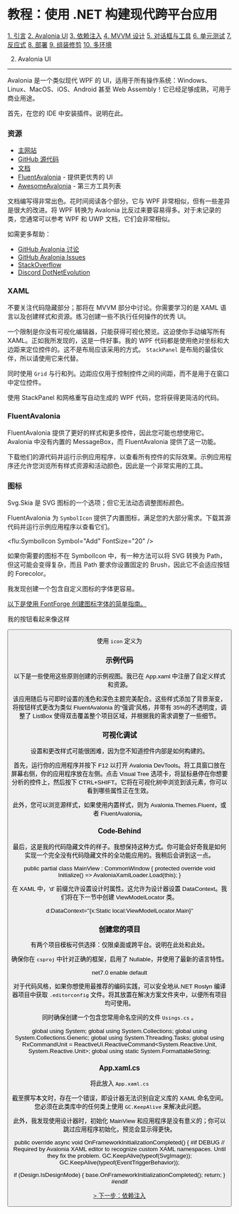 教程：使用 .NET 构建现代跨平台应用
====================

[1. 引言](README.md)
[2. Avalonia UI](2_Avalonia.md)
[3. 依赖注入](3_DependencyInjection.md)
[4. MVVM 设计](4_MVVM.md)
[5. 对话框与工具](5_DialogsTools.md)
[6. 单元测试](6_UnitTesting.md)
[7. 反应式](7_Reactive.md)
[8. 部署](8_Deployment.md)
[9. 组装修剪](9_AssemblyTrimming.md)
[10. 多环境](10_MultipleEnvironments.md)

2. Avalonia UI
---------------

Avalonia 是一个类似现代 WPF 的 UI，适用于所有操作系统：Windows、Linux、MacOS、iOS、Android 甚至 Web Assembly！它已经足够成熟，可用于商业用途。

首先，在您的 IDE 中安装插件。说明在此。

### 资源

*   [主网站](https://avaloniaui.net/)
*   [GitHub 源代码](https://github.com/AvaloniaUI/Avalonia)
*   [文档](https://docs.avaloniaui.net/)
* [FluentAvalonia](https://github.com/amwx/FluentAvalonia) - 提供更优秀的 UI  
* [AwesomeAvalonia](https://github.com/AvaloniaCommunity/awesome-avalonia) - 第三方工具列表  

文档编写得非常出色。花时间阅读各个部分。它与 WPF 非常相似，但有一些差异是很大的改进。将 WPF 转换为 Avalonia 比反过来要容易得多。对于未记录的类，您通常可以参考 WPF 和 UWP 文档，它们会非常相似。

如需更多帮助：

*   [GitHub Avalonia 讨论](https://github.com/AvaloniaUI/Avalonia/discussions)
*   [GitHub Avalonia Issues](https://github.com/AvaloniaUI/Avalonia/issues)
*   [StackOverflow](https://stackoverflow.com/)
*   [Discord DotNetEvolution](https://discord.com/invite/HSuhTyG)

### XAML

不要关注代码隐藏部分；那将在 MVVM 部分中讨论。你需要学习的是 XAML 语言以及创建样式和资源。练习创建一些不执行任何操作的优秀 UI。

一个限制是你没有可视化编辑器，只能获得可视化预览。这迫使你手动编写所有 XAML。正如我所发现的，这是一件好事。我的 WPF 代码都是使用绝对坐标和大边距来定位控件的。这不是布局应该采用的方式。 `StackPanel` 是布局的最佳伙伴，所以请使用它来代替。

同时使用 `Grid` 与行和列。边距应仅用于控制控件之间的间距，而不是用于在窗口中定位控件。

<Grid Margin="10,6,10,10" ColumnDefinitions="150,*" RowDefinitions="*,40">


使用 StackPanel 和网格重写自动生成的 WPF 代码，您将获得更简洁的代码。

### FluentAvalonia

FluentAvalonia 提供了更好的样式和更多控件，因此您可能也想使用它。Avalonia 中没有内置的 MessageBox，而 FluentAvalonia 提供了这一功能。

下载他们的源代码并运行示例应用程序，以查看所有控件的实际效果。示例应用程序还允许您浏览所有样式资源和活动颜色，因此是一个非常实用的工具。

### 图标

Svg.Skia 是 SVG 图标的一个选项；但它无法动态调整图标颜色。

FluentAvalonia 为 `SymbolIcon` 提供了内置图标，满足您的大部分需求。下载其源代码并运行示例应用程序以查看它们。

<flu:SymbolIcon Symbol="Add" FontSize="20" />


如果你需要的图标不在 SymbolIcon 中，有一种方法可以将 SVG 转换为 Path，但这可能会变得复杂，而且 Path 要求你设置固定的 Brush，因此它不会适应按钮的 Forecolor。

我发现创建一个包含自定义图标的字体更容易。

[以下是使用 FontForge 创建图标字体的简单指南。](https://mohammedraji.github.io/posts/The-Definitive-guide-to-create-an-icon-font/)

我的按钮看起来像这样

<Button Classes="icon" Width="35" Content="I" />


使用 `icon` 定义为

<Style Selector="Button.icon">
<Setter Property="FontFamily" Value="avares://Common.Avalonia.App/Styles/Icons.otf#" />
<Setter Property="FontSize" Value="17" />
</Style>


### 示例代码

以下是一些使用这些原则创建的示例视图。我已在 App.xaml 中注册了自定义样式和资源。

该应用随后与可即时设置的浅色和深色主题完美配合。这些样式添加了背景渐变，将按钮样式更改为类似 FluentAvalonia 的“强调”风格，并带有 35%的不透明度，调整了 ListBox 使得双击覆盖整个项目区域，并根据我的需求调整了一些细节。

### 可视化调试

设置和更改样式可能很困难，因为您不知道控件内部是如何构建的。

首先，运行你的应用程序并按下 F12 以打开 Avalonia DevTools。将工具窗口放在屏幕右侧，你的应用程序放在左侧。点击 Visual Tree 选项卡，将鼠标悬停在你想要分析的控件上，然后按下 CTRL+SHIFT。它将在可视化树中浏览到该元素，你可以看到哪些属性正在生效。

此外，您可以浏览源样式，如果使用内置样式，则为 Avalonia.Themes.Fluent，或者 FluentAvalonia。

### Code-Behind

最后，这是我的代码隐藏文件的样子。我想保持这种方式。你可能会好奇我是如何实现一个完全没有代码隐藏文件的全功能应用的。我稍后会讲到这一点。

public partial class MainView : CommonWindow<MainViewModel>
{
protected override void Initialize() => AvaloniaXamlLoader.Load(this);
}


在 XAML 中，'d' 前缀允许设置设计时属性。这允许为设计器设置 DataContext。我们将在下一节中创建 ViewModelLocator 类。

d:DataContext="{x:Static local:ViewModelLocator.Main}"


### 创建您的项目

有两个项目模板可供选择：仅限桌面或跨平台。说明在此处和此处。

确保你在 `csproj` 中针对正确的框架，启用了 Nullable，并使用了最新的语言特性。

<TargetFramework>net7.0</TargetFramework>
<Nullable>enable</Nullable>
<LangVersion>default</LangVersion>


对于代码风格，如果你想使用最推荐的编码实践，可以安全地从.NET Roslyn 编译器项目中获取 `.editorconfig` 文件。将其放置在解决方案文件夹中，以便所有项目均可使用。

同时确保创建一个包含您常用命名空间的文件 `Usings.cs` 。

global using System;
global using System.Collections;
global using System.Collections.Generic;
global using System.Threading.Tasks;
global using RxCommandUnit = ReactiveUI.ReactiveCommand<System.Reactive.Unit, System.Reactive.Unit>;
global using static System.FormattableString;


### App.xaml.cs

将此放入 `App.xaml.cs`

截至撰写本文时，存在一个错误，即设计器无法识别自定义库的 XAML 命名空间。您必须在此类库中的任何类上使用 `GC.KeepAlive` 来解决此问题。

此外，我发现使用设计器时，初始化 MainView 和应用程序是没有意义的；你可以跳过应用程序初始化，预览会显示得更快。

public override async void OnFrameworkInitializationCompleted()
{
#if DEBUG
// Required by Avalonia XAML editor to recognize custom XAML namespaces. Until they fix the problem.
GC.KeepAlive(typeof(SvgImage));
GC.KeepAlive(typeof(EventTriggerBehavior));

if (Design.IsDesignMode)
{
base.OnFrameworkInitializationCompleted();
return;
}
#endif


[\> 下一步：依赖注入](3_DependencyInjection.md)

